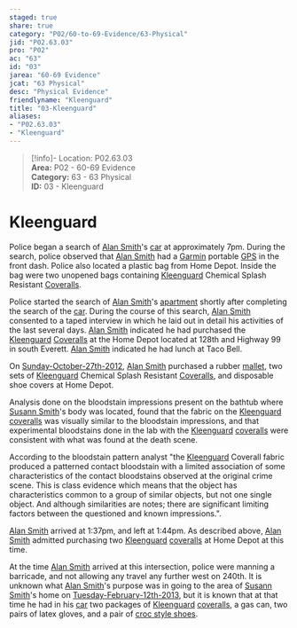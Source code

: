 ```yaml
---  
staged: true  
share: true  
category: "P02/60-to-69-Evidence/63-Physical"  
jid: "P02.63.03"  
pro: "P02"  
ac: "63"  
id: "03"  
jarea: "60-69 Evidence"  
jcat: "63 Physical"  
desc: "Physical Evidence"  
friendlyname: "Kleenguard"  
title: "03-Kleenguard"  
aliases:   
- "P02.63.03"  
- "Kleenguard"  
---  
```

>[!info]- Location: P02.63.03  
>**Area:** P02 - 60-69 Evidence  
>**Category:** 63 - 63 Physical  
>**ID:** 03 - Kleenguard  
  
# Kleenguard  
  
Police began a search of [Alan Smith](../../70-to-79-People/72-Suspects-and-People-of-Interest/02-Alan-Smith.md)'s [car](../../60-to-69-Evidence/63-Physical/05-Car.md) at approximately 7pm. During the search, police observed that [Alan Smith](../../70-to-79-People/72-Suspects-and-People-of-Interest/02-Alan-Smith.md) had a [Garmin](../../60-to-69-Evidence/61-Digital/03-Garmin-GPS.md) portable [GPS](../../60-to-69-Evidence/61-Digital/03-Garmin-GPS.md) in the front dash. Police also located a plastic bag from Home Depot. Inside the bag were two unopened bags containing [Kleenguard](../../60-to-69-Evidence/63-Physical/03-Kleenguard.md) Chemical Splash Resistant [Coveralls](../../60-to-69-Evidence/63-Physical/03-Kleenguard.md).  
  
Police started the search of [Alan Smith](../../70-to-79-People/72-Suspects-and-People-of-Interest/02-Alan-Smith.md)'s [apartment](../../50-to-59-Investigation/52-Key-Locations/06-Apartment.md) shortly after completing the search of the [car](../../60-to-69-Evidence/63-Physical/05-Car.md). During the course of this search, [Alan Smith](../../70-to-79-People/72-Suspects-and-People-of-Interest/02-Alan-Smith.md) consented to a taped interview in which he laid out in detail his activities of the last several days. [Alan Smith](../../70-to-79-People/72-Suspects-and-People-of-Interest/02-Alan-Smith.md) indicated he had purchased the [Kleenguard](../../60-to-69-Evidence/63-Physical/03-Kleenguard.md) [Coveralls](../../60-to-69-Evidence/63-Physical/03-Kleenguard.md) at the Home Depot located at 128th and Highway 99 in south Everett. [Alan Smith](../../70-to-79-People/72-Suspects-and-People-of-Interest/02-Alan-Smith.md) indicated he had lunch at Taco Bell.  
  
On [Sunday-October-27th-2012](../../10-to-19-Case-Dates/11-Background-Dates/07-2012-10-27-Sunday-October-27th-2012.md), [Alan Smith](../../70-to-79-People/72-Suspects-and-People-of-Interest/02-Alan-Smith.md) purchased a rubber [mallet](../../60-to-69-Evidence/63-Physical/04-Mallet.md), two sets of [Kleenguard](../../60-to-69-Evidence/63-Physical/03-Kleenguard.md) Chemical Splash Resistant [Coveralls](../../60-to-69-Evidence/63-Physical/03-Kleenguard.md), and disposable shoe covers at Home Depot.  
  
Analysis done on the bloodstain impressions present on the bathtub where [Susann Smith](../../70-to-79-People/71-Victims/02-Susann-Smith.md)'s body was located, found that the fabric on the [Kleenguard](../../60-to-69-Evidence/63-Physical/03-Kleenguard.md) [coveralls](../../60-to-69-Evidence/63-Physical/03-Kleenguard.md) was visually similar to the bloodstain impressions, and that experimental bloodstains done in the lab with the [Kleenguard](../../60-to-69-Evidence/63-Physical/03-Kleenguard.md) [coveralls](../../60-to-69-Evidence/63-Physical/03-Kleenguard.md) were consistent with what was found at the death scene.  
  
According to the bloodstain pattern analyst "the [Kleenguard](../../60-to-69-Evidence/63-Physical/03-Kleenguard.md) Coverall fabric produced a patterned contact bloodstain with a limited association of some characteristics of the contact bloodstains observed at the original crime scene. This is class evidence which means that the object has characteristics common to a group of similar objects, but not one single object. And although similarities are notes; there are significant limiting factors between the questioned and known impressions.".  
  
[Alan Smith](../../70-to-79-People/72-Suspects-and-People-of-Interest/02-Alan-Smith.md) arrived at 1:37pm, and left at 1:44pm. As described above, [Alan Smith](../../70-to-79-People/72-Suspects-and-People-of-Interest/02-Alan-Smith.md) admitted purchasing two [Kleenguard](../../60-to-69-Evidence/63-Physical/03-Kleenguard.md) [coveralls](../../60-to-69-Evidence/63-Physical/03-Kleenguard.md) at Home Depot at this time.  
  
At the time [Alan Smith](../../70-to-79-People/72-Suspects-and-People-of-Interest/02-Alan-Smith.md) arrived at this intersection, police were manning a barricade, and not allowing any travel any further west on 240th. It is unknown what [Alan Smith](../../70-to-79-People/72-Suspects-and-People-of-Interest/02-Alan-Smith.md)'s purpose was in going to the area of [Susann Smith](../../70-to-79-People/71-Victims/02-Susann-Smith.md)'s home on [Tuesday-February-12th-2013](../../10-to-19-Case-Dates/12-Crime-Dates/03-2013-02-12-Tuesday-February-12th-2013.md), but it is known that at that time he had in his [car](../../60-to-69-Evidence/63-Physical/05-Car.md) two packages of [Kleenguard](../../60-to-69-Evidence/63-Physical/03-Kleenguard.md) [coveralls](../../60-to-69-Evidence/63-Physical/03-Kleenguard.md), a gas can, two pairs of latex gloves, and a pair of [croc style shoes](../../60-to-69-Evidence/63-Physical/07-Croc-style-Shoes.md).  
